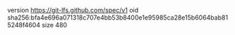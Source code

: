 version https://git-lfs.github.com/spec/v1
oid sha256:bfa4e696a071318c707e4bb53b8400e1e95985ca28e15b6064bab815248f4604
size 480
